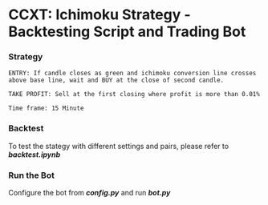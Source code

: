 # CCXT: Ichimoku Strategy - Backtesting Script and Trading Bot

### Strategy

    ENTRY: If candle closes as green and ichimoku conversion line crosses above base line, wait and BUY at the close of second candle.
    
    TAKE PROFIT: Sell at the first closing where profit is more than 0.01%

    Time frame: 15 Minute

### Backtest 
To test the stategy with different settings and pairs, please refer to ***backtest.ipynb***

### Run the Bot
Configure the bot from ***config.py*** and run ***bot.py***
